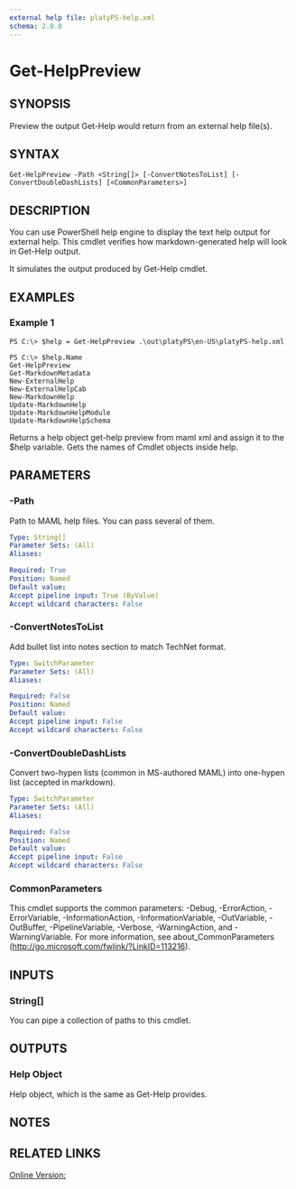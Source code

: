 ```yaml
---
external help file: platyPS-help.xml
schema: 2.0.0
---
```


# Get-HelpPreview
## SYNOPSIS
Preview the output Get-Help would return from an external help file(s).
## SYNTAX

```
Get-HelpPreview -Path <String[]> [-ConvertNotesToList] [-ConvertDoubleDashLists] [<CommonParameters>]
```

## DESCRIPTION
You can use PowerShell help engine to display the text help output for external help.
This cmdlet verifies how markdown-generated help will look in Get-Help output.

It simulates the output produced by Get-Help cmdlet.
## EXAMPLES

### Example 1
```
PS C:\> $help = Get-HelpPreview .\out\platyPS\en-US\platyPS-help.xml

PS C:\> $help.Name
Get-HelpPreview
Get-MarkdownMetadata
New-ExternalHelp
New-ExternalHelpCab
New-MarkdownHelp
Update-MarkdownHelp
Update-MarkdownHelpModule
Update-MarkdownHelpSchema
```

Returns a help object get-help preview from maml xml and assign it to the $help variable.
Gets the names of Cmdlet objects inside help.
## PARAMETERS

### -Path
Path to MAML help files.
You can pass several of them.

```yaml
Type: String[]
Parameter Sets: (All)
Aliases: 

Required: True
Position: Named
Default value: 
Accept pipeline input: True (ByValue)
Accept wildcard characters: False
```

### -ConvertNotesToList
Add bullet list into notes section to match TechNet format. 

```yaml
Type: SwitchParameter
Parameter Sets: (All)
Aliases: 

Required: False
Position: Named
Default value: 
Accept pipeline input: False
Accept wildcard characters: False
```

### -ConvertDoubleDashLists
Convert two-hypen lists (common in MS-authored MAML) into one-hypen list (accepted in markdown).

```yaml
Type: SwitchParameter
Parameter Sets: (All)
Aliases: 

Required: False
Position: Named
Default value: 
Accept pipeline input: False
Accept wildcard characters: False
```

### CommonParameters
This cmdlet supports the common parameters: -Debug, -ErrorAction, -ErrorVariable, -InformationAction, -InformationVariable, -OutVariable, -OutBuffer, -PipelineVariable, -Verbose, -WarningAction, and -WarningVariable. For more information, see about_CommonParameters (http://go.microsoft.com/fwlink/?LinkID=113216).
## INPUTS

### String[]
You can pipe a collection of paths to this cmdlet.
## OUTPUTS

### Help Object
Help object, which is the same as Get-Help provides.
## NOTES

## RELATED LINKS

[Online Version:](https://github.com/PowerShell/platyPS/blob/master/docs/Get-HelpPreview.md)
